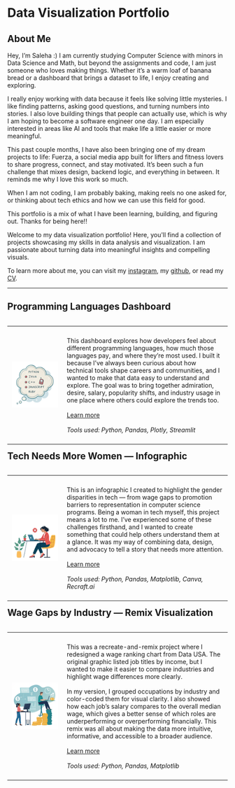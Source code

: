 # Data Visualization Portfolio

## About Me
Hey, I’m Saleha :)
I am currently studying Computer Science with minors in Data Science and Math, but beyond the assignments and code, I am just someone who loves making things. Whether it’s a warm loaf of banana bread or a dashboard that brings a dataset to life, I enjoy creating and exploring.

I really enjoy working with data because it feels like solving little mysteries. I like finding patterns, asking good questions, and turning numbers into stories. I also love building things that people can actually use, which is why I am hoping to become a software engineer one day. I am especially interested in areas like AI and tools that make life a little easier or more meaningful.

This past couple months, I have also been bringing one of my dream projects to life: Fuerza, a social media app built for lifters and fitness lovers to share progress, connect, and stay motivated. It’s been such a fun challenge that mixes design, backend logic, and everything in between. It reminds me why I love this work so much.

When I am not coding, I am probably baking, making reels no one asked for, or thinking about tech ethics and how we can use this field for good.

This portfolio is a mix of what I have been learning, building, and figuring out. Thanks for being here!!

Welcome to my data visualization portfolio! Here, you'll find a collection of projects showcasing my skills in data analysis and visualization. I am passionate about turning data into meaningful insights and compelling visuals.

<!--Include links to documents or sites that may be useful to your target audience: website, LinkedIn, your cv/resume, github, a community you contribute to, etc -->

To learn more about me, you can visit my [instagram](https://www.instagram.com/salehaa2.0/), my [github](https://github.com/salehaiftikharr), or read my [CV](images/CV.pdf).


---

## Programming Languages Dashboard

<table align="left" style="border-collapse: collapse; border: none;">
    <tr style="border: none;">
        <td style="padding: 10px; width:25%; border: none;"> 
            <img src="./images/proj1.png" alt="Dashboard screenshot">
        </td>
        <td style="padding:10px; width:75%; border: none;" valign="top">
            <p>
            This dashboard explores how developers feel about different programming languages, how much those languages pay, and where they’re most used. 
            I built it because I’ve always been curious about how technical tools shape careers and communities, and I wanted to make that data easy to understand and explore. 
            The goal was to bring together admiration, desire, salary, popularity shifts, and industry usage in one place where others could explore the trends too.
            <br><br>
            <a href="./Project%201/README.md">Learn more</a>
            <br><br>
            <i>Tools used: Python, Pandas, Plotly, Streamlit</i>
            </p>
        </td>
    </tr> 
</table>


## Tech Needs More Women — Infographic

<table align="left" style="border-collapse: collapse; border: none;">
    <tr style="border: none;">
        <td style="padding: 10px; width:25%; border: none;"> 
            <img src="./images/proj2.png" alt="Infographic preview">
        </td>
        <td style="padding:10px; width:75%; border: none;" valign="top">
            <p>
            This is an infographic I created to highlight the gender disparities in tech — from wage gaps to promotion barriers to representation in computer science programs. 
            Being a woman in tech myself, this project means a lot to me. I’ve experienced some of these challenges firsthand, and I wanted to create something that could help others understand them at a glance. 
            It was my way of combining data, design, and advocacy to tell a story that needs more attention.
            <br><br>
            <a href="./Project 2/README.md">Learn more</a>
            <br><br>
            <i>Tools used: Python, Pandas, Matplotlib, Canva, Recraft.ai</i>
            </p>
        </td>
    </tr> 
</table>


## Wage Gaps by Industry — Remix Visualization

<table align="left" style="border-collapse: collapse; border: none;">
    <tr style="border: none;">
        <td style="padding: 10px; width:25%; border: none;"> 
            <img src="./images/proj3.png" alt="Wage comparison visualization">
        </td>
        <td style="padding:10px; width:75%; border: none;" valign="top">
            <p>
            This was a recreate-and-remix project where I redesigned a wage ranking chart from Data USA. The original graphic listed job titles by income, but I wanted to make it easier to compare industries and highlight wage differences more clearly.
            <br><br>
            In my version, I grouped occupations by industry and color-coded them for visual clarity. I also showed how each job’s salary compares to the overall median wage, which gives a better sense of which roles are underperforming or overperforming financially. This remix was all about making the data more intuitive, informative, and accessible to a broader audience.
            <br><br>
            <a href="./Project 3/README.md">Learn more</a>
            <br><br>
            <i>Tools used: Python, Pandas, Matplotlib</i>
            </p>
        </td>
    </tr> 
</table>

